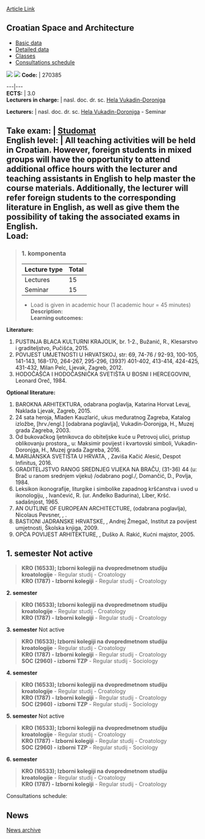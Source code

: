 [Article Link](https://www.fhs.hr/en/course/csaa_a)

## Croatian Space and Architecture
  * [Basic data](https://www.fhs.hr/en/course/csaa_a#v1id-523763_83776_1_0 "Basic data")
  * [Detailed data](https://www.fhs.hr/en/course/csaa_a#v1id-523763_83776_1_1 "Detailed data")
  * [Classes](https://www.fhs.hr/en/course/csaa_a#v1id-523763_83776_1_2 "Classes")
  * [Consultations schedule](https://www.fhs.hr/en/course/csaa_a#v1id-523763_83776_1_3 "Consultations schedule")


[![](https://www.fhs.hr/img/flags/gif/hr.gif)](https://www.fhs.hr/predmet/hpa_a) [![](https://www.fhs.hr/img/flags/gif/gb.gif)](https://www.fhs.hr/en/course/csaa_a)
**Code:** |  270385  
  
---|---  
**ECTS:** |  3.0   
**Lecturers in charge:** |  nasl. doc. dr. sc. [Hela Vukadin-Doronjga](https://www.fhs.hr/staff/hela.vukadin-doronjga)   
  
**Lecturers:** |  nasl. doc. dr. sc. [Hela Vukadin-Doronjga](https://www.fhs.hr/djelatnik/hela.vukadin-doronjga) - Seminar  
  
**Take exam:** |  [Studomat](http://www.isvu.hr/studomat)  
**English level:** |  All teaching activities will be held in Croatian. However, foreign students in mixed groups will have the opportunity to attend additional office hours with the lecturer and teaching assistants in English to help master the course materials. Additionally, the lecturer will refer foreign students to the corresponding literature in English, as well as give them the possibility of taking the associated exams in English.   
**Load:**  
---  
> ### 1. komponenta
> | Lecture type | Total  
> ---|---  
> Lectures | 15  
> Seminar | 15  
> * Load is given in academic hour (1 academic hour = 45 minutes)   
**Description:**  
> **Learning outcomes:**  

  
**Literature:**  
  1. PUSTINJA BLACA KULTURNI KRAJOLIK, br. 1-2., Bužanić, R., Klesarstvo i graditeljstvo, Pučišća, 2015. 
  2. POVIJEST UMJETNOSTI U HRVATSKOJ, str: 69, 74-76 / 92-93, 100-105, 141-143, 168-170, 264-267, 295-296, (393?) 401-402, 413-414, 424-425, 431-432, Milan Pelc, Ljevak, Zagreb, 2012. 
  3. HODOČAŠĆA I HODOČASNIČKA SVETIŠTA U BOSNI I HERCEGOVINI, Leonard Oreč, 1984. 

  
**Optional literature:**  
  1. BAROKNA ARHITEKTURA, odabrana poglavlja, Katarina Horvat Levaj, Naklada Ljevak, Zagreb, 2015.
  2. 24 sata heroja, Mladen Kauzlarić, ukus međuratnog Zagreba, Katalog izložbe, [hrv./engl.] [odabrana poglavlja], Vukadin-Doronjga, H., Muzej grada Zagreba, 2003.
  3. Od bukovačkog ljetnikovca do obiteljske kuće u Petrovoj ulici, pristup oblikovanju prostora,, u: Maksimir povijest i kvartovski simboli, Vukadin-Doronjga, H., Muzej grada Zagreba, 2016.
  4. MARIJANSKA SVETIŠTA U HRVATA, , Zaviša Kačić Alesić, Despot Infinitus, 2016.
  5. GRADITELJSTVO RANOG SREDNJEG VIJEKA NA BRAČU, (31-36) 44 (u: Brač u ranom srednjem vijeku) /odabrano pogl./, Domančić, D., Povlja, 1984.
  6. Leksikon ikonografije, liturgike i simbolike zapadnog kršćanstva i uvod u ikonologiju, , Ivančević, R. (ur. Anđelko Badurina), Liber, Kršć. sadašnjost, 1965.
  7. AN OUTLINE OF EUROPEAN ARCHITECTURE, (odabrana poglavlja), Nicolaus Pevsner, , .
  8. BASTIONI JADRANSKE HRVATSKE, , Andrej Žmegač, Institut za povijest umjetnosti, Školska knjiga, 2009.
  9. OPĆA POVIJEST ARHITEKTURE, , Duško A. Rakić, Kućni majstor, 2005.

  
**1. semester** Not active  
---  
> **KRO (16533); Izborni kolegiji na dvopredmetnom studiju kroatologije** - Regular studij - Croatology  
>  **KRO (1787) - Izborni kolegiji** - Regular studij - Croatology  
>   
  
**2. semester**  
> **KRO (16533); Izborni kolegiji na dvopredmetnom studiju kroatologije** - Regular studij - Croatology  
>  **KRO (1787) - Izborni kolegiji** - Regular studij - Croatology  
>   
  
**3. semester** Not active  
> **KRO (16533); Izborni kolegiji na dvopredmetnom studiju kroatologije** - Regular studij - Croatology  
>  **KRO (1787) - Izborni kolegiji** - Regular studij - Croatology  
>  **SOC (2960) - izborni TZP** - Regular studij - Sociology  
>   
  
**4. semester**  
> **KRO (16533); Izborni kolegiji na dvopredmetnom studiju kroatologije** - Regular studij - Croatology  
>  **KRO (1787) - Izborni kolegiji** - Regular studij - Croatology  
>  **SOC (2960) - izborni TZP** - Regular studij - Sociology  
>   
  
**5. semester** Not active  
> **KRO (16533); Izborni kolegiji na dvopredmetnom studiju kroatologije** - Regular studij - Croatology  
>  **KRO (1787) - Izborni kolegiji** - Regular studij - Croatology  
>  **SOC (2960) - izborni TZP** - Regular studij - Sociology  
>   
  
**6. semester**  
> **KRO (16533); Izborni kolegiji na dvopredmetnom studiju kroatologije** - Regular studij - Croatology  
>  **KRO (1787) - Izborni kolegiji** - Regular studij - Croatology  
>   
Consultations schedule: 


## News
[News archive](https://www.fhs.hr/en/course/csaa_a?@=21ndi#news_124926 "News archive")

